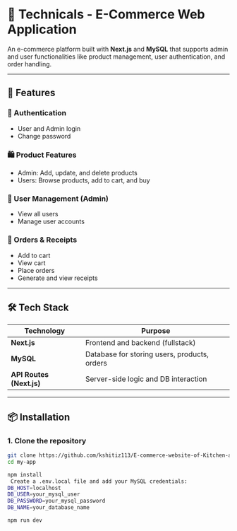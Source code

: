 # 🛒 Technicals - E-Commerce Web Application

An e-commerce platform built with **Next.js** and **MySQL** that supports admin and user functionalities like product management, user authentication, and order handling.

---

## 🚀 Features

### 🔐 Authentication
- User and Admin login
- Change password

### 🛍️ Product Features
- Admin: Add, update, and delete products
- Users: Browse products, add to cart, and buy

### 👥 User Management (Admin)
- View all users
- Manage user accounts

### 🧾 Orders & Receipts
- Add to cart
- View cart
- Place orders
- Generate and view receipts

---

## 🛠️ Tech Stack

| Technology | Purpose                                      |
|------------|----------------------------------------------|
| **Next.js** | Frontend and backend (fullstack)             |
| **MySQL**   | Database for storing users, products, orders |
| **API Routes (Next.js)** | Server-side logic and DB interaction |

---

## 📦 Installation

### 1. Clone the repository

```bash
git clone https://github.com/kshitiz113/E-commerce-website-of-Kitchen-appliance.git
cd my-app

npm install
 Create a .env.local file and add your MySQL credentials:
DB_HOST=localhost
DB_USER=your_mysql_user
DB_PASSWORD=your_mysql_password
DB_NAME=your_database_name

npm run dev


